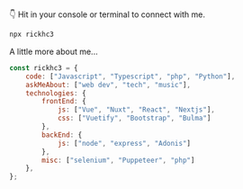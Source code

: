 👇 Hit in your console or terminal to connect with me.

```bash
npx rickhc3
```

A little more about me...  

```javascript
const rickhc3 = {
    code: ["Javascript", "Typescript", "php", "Python"],
    askMeAbout: ["web dev", "tech", "music"],
    technologies: {
        frontEnd: {
            js: ["Vue", "Nuxt", "React", "Nextjs"],
            css: ["Vuetify", "Bootstrap", "Bulma"]
        },
        backEnd: {
            js: ["node", "express", "Adonis"]
        },
        misc: ["selenium", "Puppeteer", "php"]
    },
};

